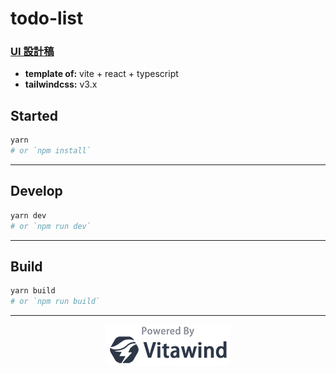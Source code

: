 # todo-list

### [UI 設計稿](https://www.figma.com/file/pFivfS3rDX3N3u3dN9aIlx/TodoList?node-id=6%3A365)

- **template of:** vite + react + typescript
- **tailwindcss:** v3.x

## Started

```bash
yarn
# or `npm install`
```

---

## Develop

```bash
yarn dev
# or `npm run dev`
```

---

## Build

```bash
yarn build
# or `npm run build`
```

---

<p align="center">
<img src="./powered-by-vitawind-bright.png">
</p>
